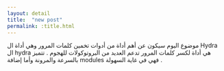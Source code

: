 ```yaml
---
layout: detail
title:  "new post"
permalink: :title.html
---
```


موضوع اليوم سيكون عن أهم أداة من أدوات تخمين كلمات المرور وهي أداة ال Hydra
<br />ال hydra هي أداة لكسر كلمات المرور تدعم العديد من البروتوكولات للهجوم . تتميز بالسرعة والمرونة وأما إضافة modules فهي في غاية السهولة .
